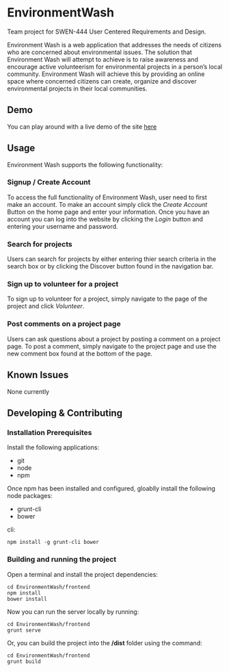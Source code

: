 EnvironmentWash
===============

Team project for SWEN-444 User Centered Requirements and Design.

Environment Wash is a web application that addresses the needs of citizens who
are concerned about environmental issues. The solution that Environment Wash
will attempt to achieve is to raise awareness and encourage active volunteerism
for environmental projects in a person’s local community. Environment Wash will
achieve this by providing an online space where concerned citizens can create,
organize and discover environmental projects in their local communities.

## Demo

You can play around with a live demo of the site [here](http://104.131.177.161:8000)

## Usage

Environment Wash supports the following functionality:

### Signup / Create Account

To access the full functionality of Environment Wash, user need to first make
an account. To make an account simply click the *Create Account* Button on the
home page and enter your information. Once you have an account you can log into
the website by clicking the *Login* button and entering your username and
password.

### Search for projects

Users can search for projects by either entering thier search criteria in the
search box or by clicking the Discover button found in the navigation bar.

### Sign up to volunteer for a project

To sign up to volunteer for a project, simply navigate to the page of the 
project and click *Volunteer*.

### Post comments on a project page

Users can ask questions about a project by posting a comment on a project page.
To post a comment, simply navigate to the project page and use the new comment
box found at the bottom of the page.

## Known Issues

None currently


## Developing & Contributing

### Installation Prerequisites

Install the following applications:

* git
* node
* npm

Once npm has been installed and configured, gloablly install the following node
packages:

* grunt-cli
* bower

cli:

    npm install -g grunt-cli bower

### Building and running the project

Open a terminal and install the project dependencies:

    cd EnvironmentWash/frontend
    npm install
    bower install

Now you can run the server locally by running:

    cd EnvironmentWash/frontend
    grunt serve

Or, you can build the project into the **/dist** folder using the command:

    cd EnvironmentWash/frontend
    grunt build